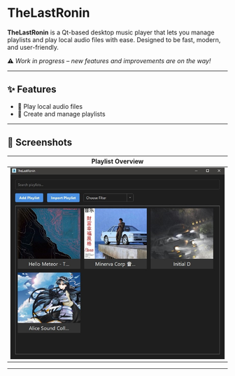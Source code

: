 # TheLastRonin

**TheLastRonin** is a Qt-based desktop music player that lets you manage playlists and play local audio files with ease. Designed to be fast, modern, and user-friendly.

⚠️ *Work in progress – new features and improvements are on the way!*

---

## ✨ Features

- 🎵 Play local audio files
- 📁 Create and manage playlists

---

## 📸 Screenshots

| Playlist Overview |
|-------------------|
| ![Home](screenshots/home.jpg) |

---
